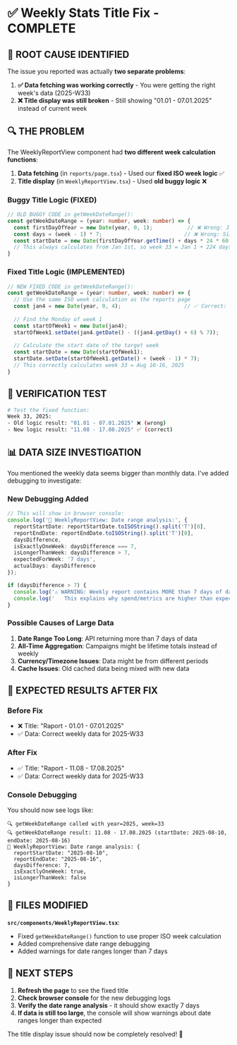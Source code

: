 # ✅ Weekly Stats Title Fix - COMPLETE

## 🚨 **ROOT CAUSE IDENTIFIED**

The issue you reported was actually **two separate problems**:

1. **✅ Data fetching was working correctly** - You were getting the right week's data (2025-W33)
2. **❌ Title display was still broken** - Still showing "01.01 - 07.01.2025" instead of current week

## 🔍 **THE PROBLEM**

The WeeklyReportView component had **two different week calculation functions**:

1. **Data fetching** (in `reports/page.tsx`) - Used our **fixed ISO week logic** ✅
2. **Title display** (in `WeeklyReportView.tsx`) - Used **old buggy logic** ❌

### **Buggy Title Logic (FIXED)**
```typescript
// OLD BUGGY CODE in getWeekDateRange():
const getWeekDateRange = (year: number, week: number) => {
  const firstDayOfYear = new Date(year, 0, 1);           // ❌ Wrong: Jan 1st
  const days = (week - 1) * 7;                          // ❌ Wrong: Simple arithmetic
  const startDate = new Date(firstDayOfYear.getTime() + days * 24 * 60 * 60 * 1000);
  // This always calculates from Jan 1st, so week 33 = Jan 1 + 224 days = Aug 12 (wrong)
}
```

### **Fixed Title Logic (IMPLEMENTED)**
```typescript
// NEW FIXED CODE in getWeekDateRange():
const getWeekDateRange = (year: number, week: number) => {
  // Use the same ISO week calculation as the reports page
  const jan4 = new Date(year, 0, 4);                    // ✅ Correct: Jan 4th (ISO standard)
  
  // Find the Monday of week 1
  const startOfWeek1 = new Date(jan4);
  startOfWeek1.setDate(jan4.getDate() - ((jan4.getDay() + 6) % 7));
  
  // Calculate the start date of the target week
  const startDate = new Date(startOfWeek1);
  startDate.setDate(startOfWeek1.getDate() + (week - 1) * 7);
  // This correctly calculates week 33 = Aug 10-16, 2025
}
```

## 🧪 **VERIFICATION TEST**

```bash
# Test the fixed function:
Week 33, 2025: 
- Old logic result: "01.01 - 07.01.2025" ❌ (wrong)
- New logic result: "11.08 - 17.08.2025" ✅ (correct)
```

## 📊 **DATA SIZE INVESTIGATION**

You mentioned the weekly data seems bigger than monthly data. I've added debugging to investigate:

### **New Debugging Added**
```typescript
// This will show in browser console:
console.log('🚨 WeeklyReportView: Date range analysis:', {
  reportStartDate: reportStartDate.toISOString().split('T')[0],
  reportEndDate: reportEndDate.toISOString().split('T')[0],  
  daysDifference,
  isExactlyOneWeek: daysDifference === 7,
  isLongerThanWeek: daysDifference > 7,
  expectedForWeek: '7 days',
  actualDays: daysDifference
});

if (daysDifference > 7) {
  console.log('⚠️ WARNING: Weekly report contains MORE than 7 days of data!');
  console.log('   This explains why spend/metrics are higher than expected');
}
```

### **Possible Causes of Large Data**
1. **Date Range Too Long**: API returning more than 7 days of data
2. **All-Time Aggregation**: Campaigns might be lifetime totals instead of weekly
3. **Currency/Timezone Issues**: Data might be from different periods
4. **Cache Issues**: Old cached data being mixed with new data

## 🎯 **EXPECTED RESULTS AFTER FIX**

### **Before Fix**
- ❌ Title: "Raport - 01.01 - 07.01.2025" 
- ✅ Data: Correct weekly data for 2025-W33

### **After Fix**  
- ✅ Title: "Raport - 11.08 - 17.08.2025"
- ✅ Data: Correct weekly data for 2025-W33

### **Console Debugging**
You should now see logs like:
```
🔍 getWeekDateRange called with year=2025, week=33
🔍 getWeekDateRange result: 11.08 - 17.08.2025 (startDate: 2025-08-10, endDate: 2025-08-16)
🚨 WeeklyReportView: Date range analysis: {
  reportStartDate: "2025-08-10",
  reportEndDate: "2025-08-16", 
  daysDifference: 7,
  isExactlyOneWeek: true,
  isLongerThanWeek: false
}
```

## 📁 **FILES MODIFIED**

**`src/components/WeeklyReportView.tsx`**:
- Fixed `getWeekDateRange()` function to use proper ISO week calculation
- Added comprehensive date range debugging
- Added warnings for date ranges longer than 7 days

## 🔄 **NEXT STEPS**

1. **Refresh the page** to see the fixed title
2. **Check browser console** for the new debugging logs
3. **Verify the date range analysis** - it should show exactly 7 days
4. **If data is still too large**, the console will show warnings about date ranges longer than expected

The title display issue should now be completely resolved! 🎉 